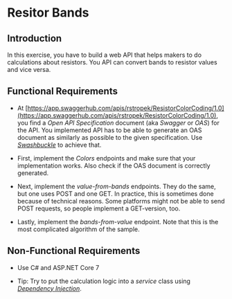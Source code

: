 # Resitor Bands

## Introduction

In this exercise, you have to build a web API that helps makers to do calculations about resistors. You API can convert bands to resistor values and vice versa.

## Functional Requirements

* At [https://app.swaggerhub.com/apis/rstropek/ResistorColorCoding/1.0](https://app.swaggerhub.com/apis/rstropek/ResistorColorCoding/1.0), you find a *Open API Specification* document (aka *Swagger* or *OAS*) for the API. You implemented API has to be able to generate an OAS document as similarly as possible to the given specification. Use [*Swashbuckle*](https://learn.microsoft.com/en-us/aspnet/core/fundamentals/minimal-apis/openapi?view=aspnetcore-7.0#microsoftaspnetcoreopenapi-nuget-package) to achieve that.

* First, implement the *Colors* endpoints and make sure that your implementation works. Also check if the OAS document is correctly generated.

* Next, implement the *value-from-bands* endpoints. They do the same, but one uses POST and one GET. In practice, this is sometimes done because of technical reasons. Some platforms might not be able to send POST requests, so people implement a GET-version, too.

* Lastly, implement the *bands-from-value* endpoint. Note that this is the most complicated algorithm of the sample.

## Non-Functional Requirements

* Use C# and ASP.NET Core 7

* Tip: Try to put the calculation logic into a *service* class using [*Dependency Injection*](https://learn.microsoft.com/en-us/aspnet/core/fundamentals/minimal-apis?view=aspnetcore-7.0#access-the-dependency-injection-di-container).
